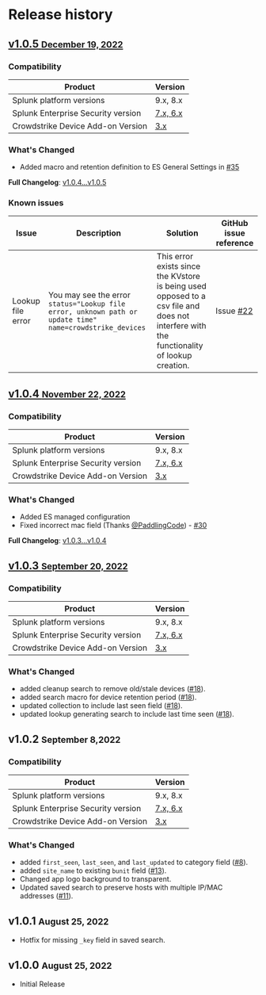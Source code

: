 # Release history

## [v1.0.5 <small>December 19, 2022</small>](https://github.com/ZachChristensen28/SA-CrowdstrikeDevices/releases/tag/v1.0.5)

### Compatibility

Product | Version
--------- | -------
Splunk platform versions | 9.x, 8.x
Splunk Enterprise Security version | [7.x, 6.x](https://splunkbase.splunk.com/app/263)
Crowdstrike Device Add-on Version | [3.x](https://splunkbase.splunk.com/app/5570)

### What's Changed

- Added macro and retention definition to ES General Settings in [#35](https://github.com/ZachChristensen28/SA-CrowdstrikeDevices/commit/8a1f138b2a244e6b6bbc7cd07d6a4db7a2f67ab5)

**Full Changelog**: [v1.0.4...v1.0.5](https://github.com/ZachChristensen28/SA-CrowdstrikeDevices/compare/v1.0.4...v1.0.5)

### Known issues

Issue | Description | Solution | GitHub issue reference
----- | ----------- | -------- | ----------------------
Lookup file error | You may see the error `status="Lookup file error, unknown path or update time" name=crowdstrike_devices` | This error exists since the KVstore is being used opposed to a csv file and does not interfere with the functionality of lookup creation. | Issue [#22](https://github.com/ZachChristensen28/SA-CrowdstrikeDevices/issues/22)

## [v1.0.4 <small>November 22, 2022</small>](https://github.com/ZachChristensen28/SA-CrowdstrikeDevices/releases/tag/v1.0.4)

### Compatibility

Product | Version
--------- | -------
Splunk platform versions | 9.x, 8.x
Splunk Enterprise Security version | [7.x, 6.x](https://splunkbase.splunk.com/app/263)
Crowdstrike Device Add-on Version | [3.x](https://splunkbase.splunk.com/app/5570)

### What's Changed

- Added ES managed configuration
- Fixed incorrect mac field (Thanks [@PaddlingCode](https://github.com/PaddlingCode)) - [#30](https://github.com/ZachChristensen28/SA-CrowdstrikeDevices/issues/30)

**Full Changelog**: [v1.0.3...v1.0.4](https://github.com/ZachChristensen28/SA-CrowdstrikeDevices/compare/v1.0.3...v1.0.4)

## [v1.0.3 <small>September 20, 2022</small>](https://github.com/ZachChristensen28/SA-CrowdstrikeDevices/releases/tag/v1.0.3)

### Compatibility

Product | Version
--------- | -------
Splunk platform versions | 9.x, 8.x
Splunk Enterprise Security version | [7.x, 6.x](https://splunkbase.splunk.com/app/263)
Crowdstrike Device Add-on Version | [3.x](https://splunkbase.splunk.com/app/5570)

### What's Changed

- added cleanup search to remove old/stale devices ([#18](https://github.com/ZachChristensen28/SA-CrowdstrikeDevices/issues/18)).
- added search macro for device retention period ([#18](https://github.com/ZachChristensen28/SA-CrowdstrikeDevices/issues/18)).
- updated collection to include last seen field ([#18](https://github.com/ZachChristensen28/SA-CrowdstrikeDevices/issues/18)).
- updated lookup generating search to include last time seen ([#18](https://github.com/ZachChristensen28/SA-CrowdstrikeDevices/issues/18)).

## v1.0.2 <small>September 8,2022</small>

### Compatibility

Product | Version
--------- | -------
Splunk platform versions | 9.x, 8.x
Splunk Enterprise Security version | [7.x, 6.x](https://splunkbase.splunk.com/app/263)
Crowdstrike Device Add-on Version | [3.x](https://splunkbase.splunk.com/app/5570)

### What's Changed

- added `first_seen`, `last_seen`, and `last_updated` to category field ([#8](https://github.com/ZachChristensen28/SA-CrowdstrikeDevices/issues/8)).
- added `site_name` to existing `bunit` field ([#13](https://github.com/ZachChristensen28/SA-CrowdstrikeDevices/issues/13)).
- Changed app logo background to transparent.
- Updated saved search to preserve hosts with multiple IP/MAC addresses ([#11](https://github.com/ZachChristensen28/SA-CrowdstrikeDevices/issues/11)).

## v1.0.1 <small>August 25, 2022</small>

- Hotfix for missing `_key` field in saved search.

## v1.0.0 <small>August 25, 2022</small>

- Initial Release
